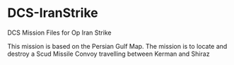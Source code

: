# DCS-IranStrike
DCS Mission Files for Op Iran Strike

This mission is based on the Persian Gulf Map. The mission is to locate and destroy a Scud Missile Convoy travelling between Kerman and Shiraz